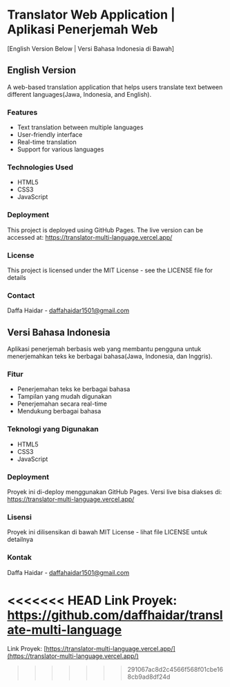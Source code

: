 # Translator Web Application | Aplikasi Penerjemah Web

[English Version Below | Versi Bahasa Indonesia di Bawah]

## English Version

A web-based translation application that helps users translate text between different languages(Jawa, Indonesia, and English).

### Features

- Text translation between multiple languages
- User-friendly interface
- Real-time translation
- Support for various languages

### Technologies Used

- HTML5
- CSS3
- JavaScript

### Deployment

This project is deployed using GitHub Pages. The live version can be accessed at: https://translator-multi-language.vercel.app/

### License

This project is licensed under the MIT License - see the LICENSE file for details

### Contact

Daffa Haidar - daffahaidar1501@gmail.com


## Versi Bahasa Indonesia

Aplikasi penerjemah berbasis web yang membantu pengguna untuk menerjemahkan teks ke berbagai bahasa(Jawa, Indonesia, dan Inggris).

### Fitur

- Penerjemahan teks ke berbagai bahasa
- Tampilan yang mudah digunakan
- Penerjemahan secara real-time
- Mendukung berbagai bahasa

### Teknologi yang Digunakan

- HTML5
- CSS3
- JavaScript

### Deployment

Proyek ini di-deploy menggunakan GitHub Pages. Versi live bisa diakses di: https://translator-multi-language.vercel.app/

### Lisensi

Proyek ini dilisensikan di bawah MIT License - lihat file LICENSE untuk detailnya

### Kontak

Daffa Haidar - daffahaidar1501@gmail.com

<<<<<<< HEAD
Link Proyek: https://github.com/daffhaidar/translate-multi-language
=======
Link Proyek: [https://translator-multi-language.vercel.app/](https://translator-multi-language.vercel.app/) 
>>>>>>> 291067ac8d2c4566f568f01cbe168cb9ad8df24d
